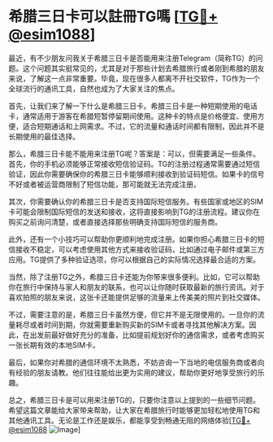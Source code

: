 # 希腊三日卡可以註冊TG嗎 [[TG💪+ @esim1088](https://t.me/s/esim1088)]

最近，有不少朋友问我关于希腊三日卡是否能用来注册Telegram（简称TG）的问题。这个问题其实挺常见的，尤其是对于那些计划去希腊旅行或者刚到希腊的朋友来说，了解这一点非常重要。毕竟，现在很多人都离不开社交软件，TG作为一个全球流行的通讯工具，自然也成为了大家关注的焦点。

首先，让我们来了解一下什么是希腊三日卡。希腊三日卡是一种短期使用的电话卡，通常适用于游客在希腊短暂停留期间使用。这种卡的特点是价格便宜、使用方便，适合短期通话和上网需求。不过，它的流量和通话时间都有限制，因此并不是长期使用的最佳选择。

那么，希腊三日卡能不能用来注册TG呢？答案是：可以，但需要满足一些条件。首先，你的手机必须能够正常接收短信验证码。TG的注册过程通常需要通过短信验证，因此你需要确保你的希腊三日卡能够顺利接收到验证码短信。如果卡的信号不好或者被运营商限制了短信功能，那可能就无法完成注册。

其次，你需要确认你的希腊三日卡是否支持国际短信服务。有些国家或地区的SIM卡可能会限制国际短信的发送和接收，这将直接影响到TG的注册流程。建议你在购买之前询问清楚，或者直接选择那些明确支持国际短信的服务商。

此外，还有一个小技巧可以帮助你更顺利地完成注册。如果你担心希腊三日卡的短信接收不稳定，可以考虑使用其他方式来接收验证码，比如通过电子邮件或第三方应用。TG提供了多种验证选项，你可以根据自己的实际情况选择最合适的方案。

当然，除了注册TG之外，希腊三日卡还能为你带来很多便利。比如，它可以帮助你在旅行中保持与家人和朋友的联系，也可以让你随时获取最新的旅行资讯。对于喜欢拍照的朋友来说，这张卡还能提供足够的流量来上传美美的照片到社交媒体。

不过，需要注意的是，希腊三日卡虽然方便，但它并不是无限使用的。一旦你的流量耗尽或者时间到期，你就需要重新购买新的SIM卡或者寻找其他解决方案。因此，在出发前最好做好充分的准备，比如提前规划好你的通信需求，或者考虑购买一张长期有效的本地SIM卡。

最后，如果你对希腊的通信环境不太熟悉，不妨咨询一下当地的电信服务商或者向有经验的朋友请教。他们往往能给出更为实用的建议，帮助你更好地享受旅行的乐趣。

总之，希腊三日卡是可以用来注册TG的，只要你注意以上提到的一些细节问题。希望这篇文章能给大家带来帮助，让大家在希腊旅行时能够更加轻松地使用TG和其他通讯工具。无论是工作还是娱乐，都能享受到畅通无阻的网络体验[[TG💪+ @esim1088](https://t.me/s/esim1088) ![Image](https://i.postimg.cc/4NQfJmqS/Snipaste-2025-05-13-00-14-12.png)]